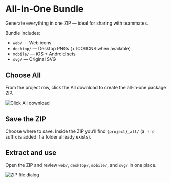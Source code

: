 # All‑In‑One Bundle

Generate everything in one ZIP — ideal for sharing with teammates.

Bundle includes:
- `web/` — Web icons
- `desktop/` — Desktop PNGs (+ ICO/ICNS when available)
- `mobile/` — iOS + Android sets
- `svg/` — Original SVG

## Choose All
From the project row, click the All download to create the all‑in‑one package ZIP.

![Click All download](images/generating-icons/all-in-one/view_all_download_view1.png)

## Save the ZIP
Choose where to save. Inside the ZIP you’ll find `{project}_all/` (a ` (n)` suffix is added if a folder already exists).

## Extract and use
Open the ZIP and review `web/`, `desktop/`, `mobile/`, and `svg/` in one place.

![ZIP file dialog](images/generating-icons/all-in-one/zipfile_view2.png)

